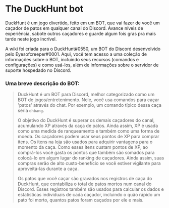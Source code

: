 # The DuckHunt bot

DuckHunt é um jogo divertido, feito em um BOT, que vai fazer de você um caçador de patos em qualquer canal do Discord. Avance níveis de experiência, sabote outros caçadores e guarde algum fois gras pra mais tarde neste jogo incrível. 

A wiki foi criada para o DuckHunt\#0550, um BOT do Discord desenvolvido pelo Eyesofcreeper\#0001. Aqui, você tem acesso a uma coleção de informações sobre o BOT, incluindo seus recursos \(comandos e configurações\) e como usá-los, além de informações sobre o servidor de suporte hospedado no Discord. 

### Uma breve descrição do BOT:

> DuckHunt é um BOT para Discord, melhor categorizado como um BOT de jogos/entretenimento. Nele, você usa comandos para caçar 'patos' através do chat. Por exemplo, um comando típico dessa caça seria `dhbang`.  
>   
> O objetivo do DuckHunt é superar os demais caçadores do canal, acumulando XP através da caça de patos. Ainda assim, XP é usada como uma medida de ranqueamento e também como uma forma de moeda. Os caçadores podem usar seus pontos de XP para comprar itens. Os itens na loja são usados para adquirir vantagens para o momento da caça. Como esses itens custam pontos de XP, ao comprá-los você gasta os pontos que também são somados para colocá-lo em algum lugar do ranking de caçadores. Ainda assim, suas compras serão de alto custo-benefício se você estiver vigilante para aproveitá-las durante a caça.   
>   
> Os patos que você caçar são gravados nos registros de caça do DuckHunt, que contabiliza o total de patos mortos num canal do Discord. Esses registros também são usados para calcular os dados e estatísticas individuais de cada caçador, incluindo o quão rápido um pato foi morto, quantos patos foram caçados por ele e mais.

